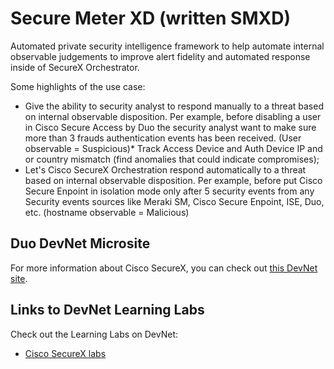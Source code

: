 Secure Meter XD (written SMXD)
=====================================

Automated private security intelligence framework to help automate internal observable judgements to improve alert fidelity and automated response inside of SecureX Orchestrator.

Some highlights of the use case:

* Give the ability to security analyst to respond manually to a threat based on internal observable disposition. Per example, before disabling a user in Cisco Secure Access by Duo the security analyst want to make sure more than 3 frauds authentication events has been received. (User observable = Suspicious)* Track Access Device and Auth Device IP and or country mismatch (find anomalies that could indicate compromises);
* Let's Cisco SecureX Orchestration respond automatically to a threat based on internal observable disposition. Per example, before put Cisco Secure Enpoint in isolation mode only after 5 security events from any Security events sources like Meraki SM, Cisco Secure Enpoint, ISE, Duo, etc. (hostname observable = Malicious)

## Duo DevNet Microsite
For more information about Cisco SecureX, you can check out [this DevNet site](https://developer.cisco.com/securex/).

## Links to DevNet Learning Labs
Check out the Learning Labs on DevNet:
* [Cisco SecureX labs](https://developer.cisco.com/learning/tracks/SecureX)
